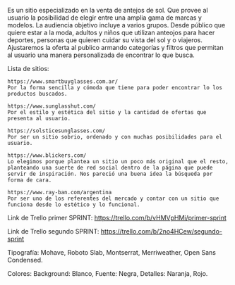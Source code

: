 Es un sitio especializado en la venta de antejos de sol. Que provee al usuario la posibilidad de elegir entre una amplia gama de marcas y modelos.
La audiencia objetivo incluye a varios grupos. Desde público que quiere estar a la moda, adultos y niños que utilizan anteojos para hacer deportes, personas que quieren cuidar su vista del sol y o viajeros.
Ajustaremos la oferta al publico armando categorías y filtros que permitan al usuario una manera personalizada de encontrar lo que busca.

Lista de sitios:

    https://www.smartbuyglasses.com.ar/
    Por la forma sencilla y cómoda que tiene para poder encontrar lo los productos buscados.

    https://www.sunglasshut.com/
    Por el estilo y estética del sitio y la cantidad de ofertas que presenta al usuario.

    https://solsticesunglasses.com/
    Por ser un sitio sobrio, ordenado y con muchas posibilidades para el usuario.

    https://www.blickers.com/
    Lo elegimos porque plantea un sitio un poco más original que el resto, planteando una suerte de red social dentro de la página que puede servir de inspiración. Nos pareció una buena idea la búsqueda por forma de cara.

    https://www.ray-ban.com/argentina
    Por ser uno de los referentes del mercado y contar con un sitio que funciona desde lo estético y lo funcional.

Link de Trello primer SPRINT: https://trello.com/b/vHMVpHMi/primer-sprint

Link de Trello segundo SPRINT: https://trello.com/b/2no4HCew/segundo-sprint

Tipografía: Mohave, Roboto Slab, Montserrat, Merriweather, Open Sans Condensed.

Colores: Background: Blanco, Fuente: Negra, Detalles: Naranja, Rojo.
